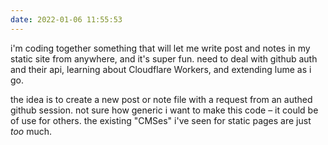 ```yaml
---
date: 2022-01-06 11:55:53
---
```


i'm coding together something that will let me write post and notes in my static site from anywhere, and it's super fun. need to deal with github auth and their api, learning about Cloudflare Workers, and extending lume as i go.

the idea is to create a new post or note file with a request from an authed github session. not sure how generic i want to make this code – it could be of use for others. the existing "CMSes" i've seen for static pages are just *too* much.
